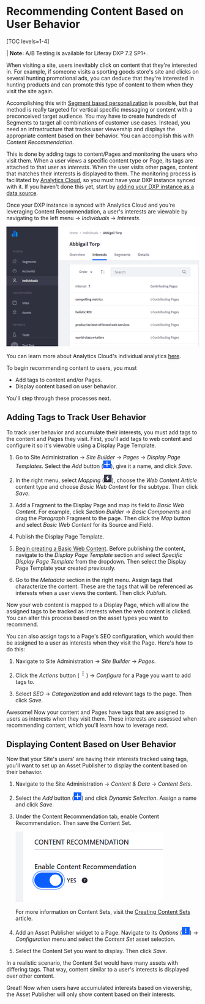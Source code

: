 # Recommending Content Based on User Behavior

[TOC levels=1-4]

| **Note:** A/B Testing is available for Liferay DXP 7.2 SP1+.

When visiting a site, users inevitably click on content that they're interested
in. For example, if someone visits a sporting goods store's site and clicks on
several hunting promotional ads, you can deduce that they're interested in
hunting products and can promote this type of content to them when they visit
the site again.

Accomplishing this with
[Segment based personalization](/docs/7-2/user/-/knowledge_base/u/creating-user-segments)
is possible, but that method is really targeted for vertical specific messaging
or content with a preconceived target audience. You may have to create hundreds
of Segments to target all combinations of customer use cases. Instead, you need
an infrastructure that tracks user viewership and displays the appropriate
content based on their behavior. You can accomplish this with *Content
Recommendation*.

This is done by adding tags to content/Pages and monitoring the users who visit
them. When a user views a specific content type or Page, its tags are attached
to that user as *interests*. When the user visits other pages, content that
matches their interests is displayed to them. The monitoring process is
facilitated by
[Analytics Cloud](https://help.liferay.com/hc/en-us/articles/360006608732-Generating-New-Business-Using-Analytics),
so you must have your DXP instance synced with it. If you haven't done this
yet, start by
[adding your DXP instance as a data source](https://help.liferay.com/hc/en-us/articles/360006653472-Adding-a-Liferay-DXP-Data-Source).

Once your DXP instance is synced with Analytics Cloud and you're leveraging
Content Recommendation, a user's interests are viewable by navigating to the
left menu &rarr; *Individuals* &rarr; *Interests*.

![Figure 1: A user's interests are stored and accessible from Analytics Cloud.](../../images-dxp/content-interests.png)

You can learn more about Analytics Cloud's individual analytics
[here](https://help.liferay.com/hc/en-us/articles/360006946171-Profiling-Individuals).

To begin recommending content to users, you must

- Add tags to content and/or Pages.
- Display content based on user behavior.

You'll step through these processes next.

## Adding Tags to Track User Behavior

To track user behavior and accumulate their interests, you must add tags to the
content and Pages they visit. First, you'll add tags to web content and
configure it so it's viewable using a Display Page Template.

1.  Go to Site Administration &rarr; *Site Builder* &rarr; *Pages* &rarr;
    *Display Page Templates*. Select the *Add* button
    (![Add](../../images-dxp/icon-add.png)), give it a name, and click *Save*.

2.  In the right menu, select *Mapping*
    (![Mapping](../../images-dxp/icon-mapping.png)), choose the *Web Content
    Article* content type and choose *Basic Web Content* for the subtype. Then
    click *Save*.

3.  Add a Fragment to the Display Page and map its field to *Basic Web Content*.
    For example, click *Section Builder* &rarr; *Basic Components* and drag the
    *Paragraph* Fragment to the page. Then click the *Map* button and select
    *Basic Web Content* for its Source and Field.

4.  Publish the Display Page Template.

5.  [Begin creating a Basic Web Content](/docs/7-2/user/-/knowledge_base/u/creating-web-content).
    Before publishing the content, navigate to the *Display Page Template*
    section and select *Specific Display Page Template* from the dropdown. Then
    select the Display Page Template your created previously.

6.  Go to the *Metadata* section in the right menu. Assign tags that
    characterize the content. These are the tags that will be referenced as
    interests when a user views the content. Then click *Publish*.

Now your web content is mapped to a Display Page, which will allow the assigned
tags to be tracked as interests when the web content is clicked. You can alter
this process based on the asset types you want to recommend.

You can also assign tags to a Page's SEO configuration, which would then be
assigned to a user as interests when they visit the Page. Here's how to do this:

1.  Navigate to Site Administration &rarr; *Site Builder* &rarr; *Pages*.

2.  Click the *Actions* button (![Actions](../../images-dxp/icon-actions.png))
    &rarr; *Configure* for a Page you want to add tags to.

3.  Select *SEO* &rarr; *Categorization* and add relevant tags to the page. Then
    click *Save*.

Awesome! Now your content and Pages have tags that are assigned to users as
interests when they visit them. These interests are assessed when recommending
content, which you'll learn how to leverage next.

## Displaying Content Based on User Behavior

Now that your Site's users' are having their interests tracked using tags,
you'll want to set up an Asset Publisher to display the content based on their
behavior.

1.  Navigate to the Site Administration &rarr; *Content & Data* &rarr; *Content
    Sets*.

2.  Select the *Add* button (![Add](../../images-dxp/icon-add.png)) and click
    *Dynamic Selection*. Assign a name and click *Save*.

3.  Under the Content Recommendation tab, enable Content Recommendation. Then
    save the Content Set.

    ![Figure 2: Enable Content Recommendation for your Content Set..](../../images-dxp/enable-content-recommendation.png)

    For more information on Content Sets, visit the
    [Creating Content Sets](/docs/7-2/user/-/knowledge_base/u/creating-content-sets)
    article.

4.  Add an Asset Publisher widget to a Page. Navigate to its *Options*
    (![Options](../../images-dxp/icon-app-options.png)) &rarr; *Configuration*
    menu and select the *Content Set* asset selection.
    
5.  Select the Content Set you want to display. Then click *Save*.

In a realistic scenario, the Content Set would have many assets with differing
tags. That way, content similar to a user's interests is displayed over other
content.

Great! Now when users have accumulated interests based on viewership, the Asset
Publisher will only show content based on their interests.
